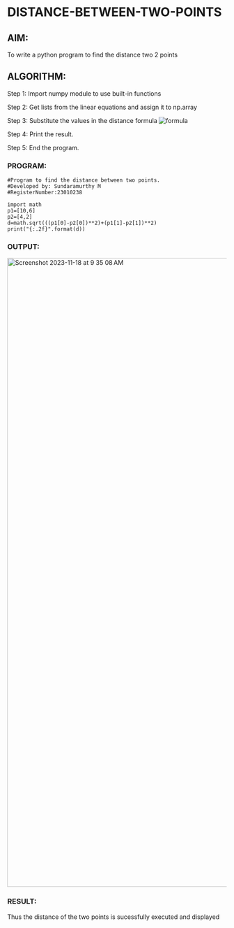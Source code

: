 # DISTANCE-BETWEEN-TWO-POINTS

## AIM:
To write a python program to find the distance two 2 points
## ALGORITHM:
Step 1:
Import numpy module to use built-in functions

Step 2:
Get lists from the linear equations and assign it to np.array

Step 3: 
Substitute the values in the distance formula  ![formula](/formula.JPG)

Step 4:
Print the result.

Step 5:
End the program.

### PROGRAM:
```
#Program to find the distance between two points.
#Developed by: Sundaramurthy M
#RegisterNumber:23010238

import math
p1=[10,6]
p2=[4,2]
d=math.sqrt(((p1[0]-p2[0])**2)+(p1[1]-p2[1])**2)
print("{:.2f}".format(d))
```


### OUTPUT:
<img width="1440" alt="Screenshot 2023-11-18 at 9 35 08 AM" src="https://github.com/Murthy46/DISTANCE-BETWEEN-TWO-POINTS/assets/145112768/3965fd43-ebc5-46d4-8e6a-0821c1c9c6b0">


### RESULT:
Thus the distance of the two points is sucessfully executed and displayed

